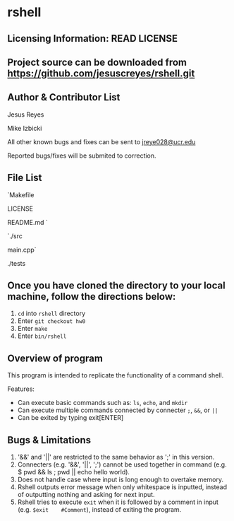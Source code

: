 rshell
======

Licensing Information: READ LICENSE
---
Project source can be downloaded from https://github.com/jesuscreyes/rshell.git
----

Author & Contributor List
-------------------------
Jesus Reyes

Mike Izbicki

All other known bugs and fixes can be sent to jreye028@ucr.edu

Reported bugs/fixes will be submited to correction.
 

File List
---------

`Makefile

LICENSE

README.md
`

`./src

main.cpp`

./tests



Once you have cloned the directory to your local machine, follow the directions below:
---------------
1. `cd` into `rshell` directory
2. Enter `git checkout hw0`
3. Enter `make`
4. Enter `bin/rshell`

Overview of program
-------------------
This program is intended to replicate the functionality of a command shell.

Features:
- Can execute basic commands such as: `ls`, `echo`, and `mkdir`
- Can execute multiple commands connected by connecter `;`, `&&`, or `||`
- Can be exited by typing exit[ENTER]

Bugs & Limitations
-----------------
1. '&&' and '||' are restricted to the same behavior as ';' in this version.
2. Connecters (e.g. '&&', '||', ';') cannot be used together in command (e.g. $ pwd && ls ; pwd || echo hello world).
3. Does not handle case where input is long enough to overtake memory.
4. Rshell outputs error message when only whitespace is inputted, instead of outputting nothing and asking for next input.
5. Rshell tries to execute `exit` when it is followed by a comment in input (e.g. `$exit    #Comment`), instead of exiting the program.
